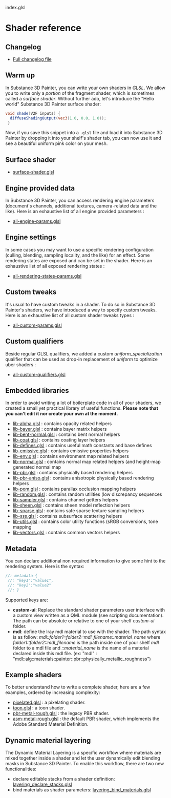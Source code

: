 



index.glsl








[ ](#section-0)

Shader reference
================


Changelog
---------


* [Full changelog file](/api/changelog.html)


Warm up
-------


In Substance 3D Painter, you can write your own shaders in *GLSL*. We allow
 you to write only a *portion* of the fragment shader, which is sometimes called
 a *surface shader*. Without further ado, let's introduce the "Hello world"
 Substance 3D Painter surface shader:





```glsl
void shade(V2F inputs) {
  diffuseShadingOutput(vec3(1.0, 0.0, 1.0));
 }
```







[ ](#section-1)

Now, if you save this snippet into a `.glsl` file and load it into Substance 3D Painter by dropping
 it into your shelf's shader tab, you can now use it and see a beautiful uniform pink color on
 your mesh.


Surface shader
--------------


* [surface-shader.glsl](/api/shaders/surface-shader.html)


Engine provided data
--------------------


In Substance 3D Painter, you can access rendering engine parameters (document's channels,
 additional textures, camera-related data and the like). Here is an exhaustive list of all
 engine provided parameters :


* [all-engine-params.glsl](/api/parameters/all-engine-params.html)


Engine settings
---------------


In some cases you may want to use a specific rendering configuration (culling, blending,
 sampling locality, and the like) for an effect. Some rendering states are exposed and
 can be set in the shader. Here is an exhaustive list of all exposed rendering states :


* [all-rendering-states-params.glsl](/api/parameters/all-rendering-states-params.html)


Custom tweaks
-------------


It's usual to have custom tweaks in a shader. To do so in Substance 3D Painter's shaders,
 we have introduced a way to specify custom tweaks. Here is an exhaustive list of all custom
 shader tweaks types :


* [all-custom-params.glsl](/api/parameters/all-custom-params.html)


Custom qualifiers
-----------------


Beside regular GLSL qualifiers, we added a custom *uniform_specialization* qualifier that
 can be used as drop-in replacement of *uniform* to optimize uber shaders :


* [all-custom-qualifiers.glsl](/api/parameters/all-custom-qualifiers.html)


Embedded libraries
------------------


In order to avoid writing a lot of boilerplate code in all of your shaders,
 we created a small yet practical library of useful functions. **Please note that
 you can't edit it nor create your own at the moment.**


* [lib-alpha.glsl](/api/libraries/lib-alpha.html) : contains opacity related helpers
* [lib-bayer.glsl](/api/libraries/lib-bayer.html) : contains bayer matrix helpers
* [lib-bent-normal.glsl](/api/libraries/lib-bent-normal.html) : contains bent normal helpers
* [lib-coat.glsl](/api/libraries/lib-coat.html) : contains coating layer helpers
* [lib-defines.glsl](/api/libraries/lib-defines.html) : contains useful math constants and base defines
* [lib-emissive.glsl](/api/libraries/lib-emissive.html) : contains emissive properties helpers
* [lib-env.glsl](/api/libraries/lib-env.html) : contains environment map related helpers
* [lib-normal.glsl](/api/libraries/lib-normal.html) : contains normal map related helpers (and height-map generated normal map
* [lib-pbr.glsl](/api/libraries/lib-pbr.html) : contains physically based rendering helpers
* [lib-pbr-aniso.glsl](/api/libraries/lib-pbr-aniso.html) : contains anisotropic physically based rendering helpers
* [lib-pom.glsl](/api/libraries/lib-pom.html) : contains parallax occlusion mapping helpers
* [lib-random.glsl](/api/libraries/lib-random.html) : contains random utilities (low discrepancy sequences
* [lib-sampler.glsl](/api/libraries/lib-sampler.html) : contains channel getters helpers
* [lib-sheen.glsl](/api/libraries/lib-sheen.html) : contains sheen model reflection helpers
* [lib-sparse.glsl](/api/libraries/lib-sparse.html) : contains safe sparse texture sampling helpers
* [lib-sss.glsl](/api/libraries/lib-sss.html) : contains subsurface scattering helpers
* [lib-utils.glsl](/api/libraries/lib-utils.html) : contains color utility functions (sRGB conversions, tone mapping
* [lib-vectors.glsl](/api/libraries/lib-vectors.html) : contains common vectors helpers


Metadata
--------


You can declare additional non required information to give some hint to the
 rendering system. Here is the syntax:





```glsl
//: metadata {
 //: "key1":"value1",
 //: "key2":"value2"
 //: }
```







[ ](#section-2)

Supported keys are:


* **custom-ui**: Replace the standard shader parameters user interface with a custom view
 written as a QML module (see scripting documentation).
 The path can be absolute or relative to one of your shelf *custom-ui* folder.
* **mdl**: define the Iray mdl material to use with the shader.
 The path syntax is as follow: *mdl::folder1::folder2::mdl_filename::material_name*
 where *folder1::folder2::mdl_filename* is the path inside one of
 your shelf *mdl* folder to a mdl file and *::material_name* is the
 name of a material declared inside this mdl file. (ex:
 "mdl" : "mdl::alg::materials::painter::pbr::physically_metallic_roughness")


Example shaders
---------------


To better understand how to write a complete shader, here are a few examples,
 ordered by increasing complexity:


* [pixelated.glsl](/api/shaders/pixelated.html) : a pixelating shader.
* [toon.glsl](/api/shaders/toon.html) : a toon shader.
* [pbr-metal-rough.glsl](/api/shaders/pbr-metal-rough.html) : the legacy PBR shader.
* [asm-metal-rough.glsl](/api/shaders/asm-metal-rough.html) : the default PBR shader, which implements the Adobe Standard Material Definition.


Dynamic material layering
-------------------------


The Dynamic Material Layering is a specific workflow where materials are mixed together
 inside a shader and let the user dynamically edit blending masks in Substance 3D Painter.
 To enable this workflow, there are two new functionalities:


* declare editable stacks from a shader definition: [layering_declare_stacks.glsl](/api/parameters/layering_declare_stacks.html)
* bind materials as shader parameters: [layering_bind_materials.glsl](/api/parameters/layering_bind_materials.html)










